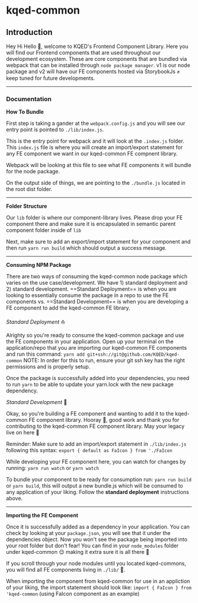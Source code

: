 # kqed-common

## Introduction
Hey Hi Hello :wave:, welcome to KQED's Frontend Component Library. Here you will find our Frontend components that are used throughout our development ecosystem. These are core components that are bundled via webpack that can be installed through `node package manager`. v1 is our node package and v2 will have our FE components hosted via StorybookJs :fist: keep tuned for future developments. 

---
### Documentation
**How To Bundle**

First step is taking a gander at the `webpack.config.js` and you will see our entry point is pointed to `./lib/index.js`.

This is the entry point for webpack and it will look at the `.index.js` folder. This `index.js` file is where you will create an import/export statement for any FE component we want in our kqed-common FE compnent library. 

Webpack will be looking at this file to see what FE components it will bundle for the node package. 

On the output side of things, we are pointing to the `./bundle.js` located in the root dist folder. 

---

**Folder Structure**

Our `lib` folder is where our component-library lives. Please drop your FE component there and make sure it is encapsulated in semantic parent component folder inside of `lib`

Next, make sure to add an export/import statement for your component and then run `yarn run build` which should output a success message. 

---

**Consuming NPM Package**

There are two ways of consuming the kqed-common node package which varies on the use case/development. We have 1) standard deployment and 2) standard development. ==Standard Deployment== is when you are looking to essentially consume the package in a repo to use the FE components vs. ==Standard Development== is when you are developing a FE component to add the kqed-common FE library. 

*Standard Deployment* :sailboat:

Alrighty so you're ready to consume the kqed-common package and use the FE components in your application. Open up your terminal on the application/repo that you are importing our kqed-common FE components and run this command: 
`yarn add git+ssh://git@github.com/KQED/kqed-common` 
NOTE: In order for this to run, ensure your git ssh key has the right permissions and is properly setup. 

Once the package is successfully added into your dependencies, you need to run `yarn` to be able to update your yarn.lock with the new package dependency. 

*Standard Development* :metal:

Okay, so you're building a FE component and wanting to add it to the kqed-common FE component library. Hooray :tada:, good work and thank you for contributing to the kqed-common FE component library. May your legacy live on here :handshake:  

Reminder: Make sure to add an import/export statement in `./lib/index.js` following this syntax: 
`export { default as FaIcon } from './FaIcon`

While developing your FE component here, you can watch for changes by running: 
`yarn run watch` or `yarn watch`

To bundle your component to be ready for consumption run: 
`yarn run build` or `yarn build`, this will output a new bundle.js which will be consumed to any application of your liking. Follow the **standard deployment** instructions above. 

---

**Importing the FE Component**

Once it is successfully added as a dependency in your application. You can check by looking at your `package.json`, you will see that it under the dependencies object. Now you won't see the package being imported into your root folder but don't fear! You can find in your `node_modules` folder under kqed-common :relieved: making it extra sure it is all there :call_me_hand:

If you scroll through your node modules until you located kqed-commons, you will find all FE components living in `./lib/` :nail_care:. 

When importing the component from kqed-common for use in an appliction of your liking, the import statement should look like: 
`import { FaIcon } from 'kqed-common` (using FaIcon component as an example)

